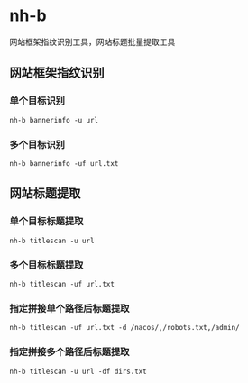 # nh-b
网站框架指纹识别工具，网站标题批量提取工具

## 网站框架指纹识别
### 单个目标识别

```
nh-b bannerinfo -u url
```

### 多个目标识别

```
nh-b bannerinfo -uf url.txt
```

## 网站标题提取

### 单个目标标题提取
```
nh-b titlescan -u url
```
### 多个目标标题提取
```
nh-b titlescan -uf url.txt
```

### 指定拼接单个路径后标题提取
```
nh-b titlescan -uf url.txt -d /nacos/,/robots.txt,/admin/
```

### 指定拼接多个路径后标题提取
```
nh-b titlescan -u url -df dirs.txt
```
